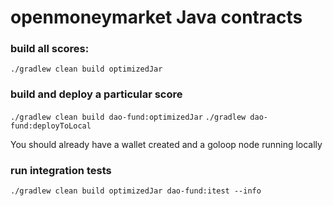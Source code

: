 # openmoneymarket Java contracts

### build all scores:

`./gradlew clean build optimizedJar`

### build and deploy a particular score

`./gradlew clean build dao-fund:optimizedJar`
`./gradlew dao-fund:deployToLocal`


You should already have a wallet created and a goloop node running locally


### run integration tests
`./gradlew clean build optimizedJar dao-fund:itest --info`
